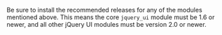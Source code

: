 Be sure to install the recommended releases for any of the modules mentioned above. This means the core `jquery_ui` module must be 1.6 or newer, and all other jQuery UI modules must be version 2.0 or newer.